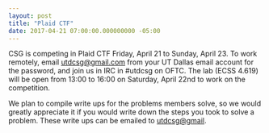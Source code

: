 ```yaml
---
layout: post
title: "Plaid CTF"
date: 2017-04-21 07:00:00.000000000 -05:00
---
```


CSG is competing in Plaid CTF Friday, April 21 to Sunday, April 23. To work remotely, email <utdcsg@gmail.com> from your UT Dallas email account for the password, and join us in IRC in #utdcsg on OFTC. The lab (ECSS 4.619) will be open from 13:00 to 16:00 on Saturday, April 22nd to work on the competition.

We plan to compile write ups for the problems members solve, so we would greatly appreciate it if you would write down the steps you took to solve a problem. These write ups can be emailed to <utdcsg@gmail>.
